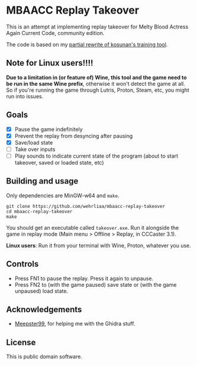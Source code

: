 # MBAACC Replay Takeover

This is an attempt at implementing replay takeover for Melty Blood Actress Again Current Code, community edition.

The code is based on my [partial rewrite of kosunan's training tool](https://github.com/wehrliaa/mbaacc-training-linux).

## Note for Linux users!!!!

**Due to a limitation in (or feature of) Wine, this tool and the game need to be run in the same Wine prefix**, otherwise it won't detect the game at all. So if you're running the game through Lutris, Proton, Steam, etc, you might run into issues.

## Goals

- [X] Pause the game indefinitely
- [X] Prevent the replay from desyncing after pausing
- [X] Save/load state
- [ ] Take over inputs
- [ ] Play sounds to indicate current state of the program (about to start takeover, saved or loaded state, etc)

## Building and usage

Only dependencies are MinGW-w64 and `make`.

```
git clone https://github.com/wehrliaa/mbaacc-replay-takeover
cd mbaacc-replay-takeover
make
```

You should get an executable called `takeover.exe`. Run it alongside the game in replay mode (Main menu > Offline > Replay, in CCCaster 3.1).

**Linux users**: Run it from your terminal with Wine, Proton, whatever you use.

## Controls

- Press FN1 to pause the replay. Press it again to unpause.
- Press FN2 to (with the game paused) save state or (with the game unpaused) load state.

## Acknowledgements

- [Meepster99](https://github.com/Meepster99/), for helping me with the Ghidra stuff.

## License

This is public domain software.
